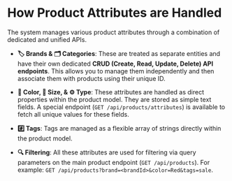 # How Product Attributes are Handled

The system manages various product attributes through a combination of dedicated and unified APIs.

- **🏷️ Brands & 🗂️ Categories**: These are treated as separate entities and have their own dedicated **CRUD (Create, Read, Update, Delete) API endpoints**. This allows you to manage them independently and then associate them with products using their unique ID.

- **🎨 Color, 📏 Size, & ⚙️ Type**: These attributes are handled as direct properties within the product model. They are stored as simple text fields. A special endpoint (`GET /api/products/attributes`) is available to fetch all unique values for these fields.

- **\#️⃣ Tags**: Tags are managed as a flexible array of strings directly within the product model.

- **🔍 Filtering**: All these attributes are used for filtering via query parameters on the main product endpoint (`GET /api/products`). For example: `GET /api/products?brand=<brandId>&color=Red&tags=sale`.
